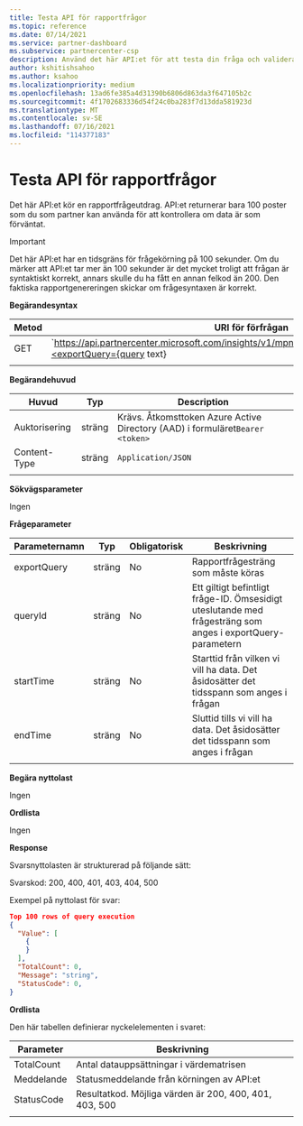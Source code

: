 ```yaml
---
title: Testa API för rapportfrågor
ms.topic: reference
ms.date: 07/14/2021
ms.service: partner-dashboard
ms.subservice: partnercenter-csp
description: Använd det här API:et för att testa din fråga och validera resultaten i Partner Center Insights.
author: kshitishsahoo
ms.author: ksahoo
ms.localizationpriority: medium
ms.openlocfilehash: 13ad6fe385a4d31390b6806d863da3f647105b2c
ms.sourcegitcommit: 4f1702683336d54f24c0ba283f7d13dda581923d
ms.translationtype: MT
ms.contentlocale: sv-SE
ms.lasthandoff: 07/16/2021
ms.locfileid: "114377183"
---
```

# <a name="try-report-queries-api"></a>Testa API för rapportfrågor

Det här API:et kör en rapportfrågeutdrag. API:et returnerar bara 100 poster som du som partner kan använda för att kontrollera om data är som förväntat.

> [!IMPORTANT]
> Det här API:et har en tidsgräns för frågekörning på 100 sekunder. Om du märker att API:et tar mer än 100 sekunder är det mycket troligt att frågan är syntaktiskt korrekt, annars skulle du ha fått en annan felkod än 200. Den faktiska rapportgenereringen skickar om frågesyntaxen är korrekt.

**Begärandesyntax**

|    Metod    |    URI för förfrågan    |
|    ----    |    ----    |
|    GET    |    `https://api.partnercenter.microsoft.com/insights/v1/mpn/ScheduledQueries/testQueryResult?<exportQuery={query text}|queryId={queryId}>`    |
|        |        |

**Begärandehuvud**

|    Huvud    |    Typ    |    Description    |
|    ----    |    ----    |    ----    |
|    Auktorisering    |    sträng    |    Krävs. Åtkomsttoken Azure Active Directory (AAD) i formuläret`Bearer <token>`    |
|    Content-Type    |    sträng    |    `Application/JSON`    |
|        |        |        |

**Sökvägsparameter**

Ingen

**Frågeparameter**

|    Parameternamn    |    Typ    |    Obligatorisk    |    Beskrivning    |
|    ----    |    ----    |    ----    |    ----    |
|    exportQuery     |    sträng    |    No    |    Rapportfrågesträng som måste köras     |
|    queryId     |    sträng    |    No    |    Ett giltigt befintligt fråge-ID. Ömsesidigt uteslutande med frågesträng som anges i exportQuery-parametern    |
|    startTime     |    sträng    |    No    |    Starttid från vilken vi vill ha data. Det åsidosätter det tidsspann som anges i frågan    |
|    endTime     |    sträng    |    No    |    Sluttid tills vi vill ha data. Det åsidosätter det tidsspann som anges i frågan    |
|        |        |        |        |

**Begära nyttolast**

Ingen

**Ordlista**

Ingen

**Response**

Svarsnyttolasten är strukturerad på följande sätt:

Svarskod: 200, 400, 401, 403, 404, 500

Exempel på nyttolast för svar:

```json
Top 100 rows of query execution 
{ 
  "Value": [ 
    { 
    } 
  ], 
  "TotalCount": 0, 
  "Message": "string", 
  "StatusCode": 0, 
} 
```

**Ordlista**

Den här tabellen definierar nyckelelementen i svaret:

|    Parameter    |    Beskrivning    |
|    ----    |    ----    |
|    TotalCount     |    Antal datauppsättningar i värdematrisen     |
|    Meddelande     |    Statusmeddelande från körningen av API:et     |
|    StatusCode     |    Resultatkod. Möjliga värden är 200, 400, 401, 403, 500     |
|        |        |
